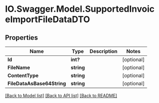 # IO.Swagger.Model.SupportedInvoiceImportFileDataDTO
## Properties

Name | Type | Description | Notes
------------ | ------------- | ------------- | -------------
**Id** | **int?** |  | [optional] 
**FileName** | **string** |  | [optional] 
**ContentType** | **string** |  | [optional] 
**FileDataAsBase64String** | **string** |  | [optional] 

[[Back to Model list]](../README.md#documentation-for-models) [[Back to API list]](../README.md#documentation-for-api-endpoints) [[Back to README]](../README.md)

